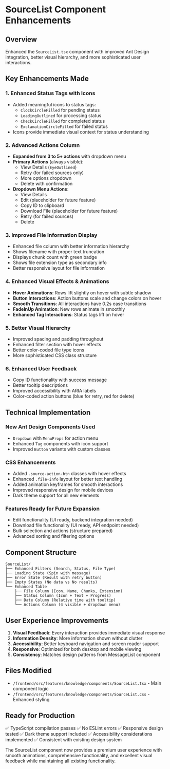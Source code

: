 # SourceList Component Enhancements

## Overview
Enhanced the `SourceList.tsx` component with improved Ant Design integration, better visual hierarchy, and more sophisticated user interactions.

## Key Enhancements Made

### 1. **Enhanced Status Tags with Icons**
- Added meaningful icons to status tags:
  - `ClockCircleFilled` for pending status
  - `LoadingOutlined` for processing status
  - `CheckCircleFilled` for completed status
  - `ExclamationCircleFilled` for failed status
- Icons provide immediate visual context for status understanding

### 2. **Advanced Actions Column**
- **Expanded from 3 to 5+ actions** with dropdown menu
- **Primary Actions** (always visible):
  - View Details (`EyeOutlined`)
  - Retry (for failed sources only)
  - More options dropdown
  - Delete with confirmation
- **Dropdown Menu Actions**:
  - View Details
  - Edit (placeholder for future feature)
  - Copy ID to clipboard
  - Download File (placeholder for future feature)
  - Retry (for failed sources)
  - Delete

### 3. **Improved File Information Display**
- Enhanced file column with better information hierarchy
- Shows filename with proper text truncation
- Displays chunk count with green badge
- Shows file extension type as secondary info
- Better responsive layout for file information

### 4. **Enhanced Visual Effects & Animations**
- **Hover Animations**: Rows lift slightly on hover with subtle shadow
- **Button Interactions**: Action buttons scale and change colors on hover
- **Smooth Transitions**: All interactions have 0.2s ease transitions
- **FadeInUp Animation**: New rows animate in smoothly
- **Enhanced Tag Interactions**: Status tags lift on hover

### 5. **Better Visual Hierarchy**
- Improved spacing and padding throughout
- Enhanced filter section with hover effects
- Better color-coded file type icons
- More sophisticated CSS class structure

### 6. **Enhanced User Feedback**
- Copy ID functionality with success message
- Better tooltip descriptions
- Improved accessibility with ARIA labels
- Color-coded action buttons (blue for retry, red for delete)

## Technical Implementation

### New Ant Design Components Used
- `Dropdown` with `MenuProps` for action menu
- Enhanced `Tag` components with icon support
- Improved `Button` variants with custom classes

### CSS Enhancements
- Added `.source-action-btn` classes with hover effects
- Enhanced `.file-info` layout for better text handling
- Added animation keyframes for smooth interactions
- Improved responsive design for mobile devices
- Dark theme support for all new elements

### Features Ready for Future Expansion
- Edit functionality (UI ready, backend integration needed)
- Download file functionality (UI ready, API endpoint needed)
- Bulk selection and actions (structure prepared)
- Advanced sorting and filtering options

## Component Structure

```
SourceList/
├── Enhanced Filters (Search, Status, File Type)
├── Loading State (Spin with message)
├── Error State (Result with retry button)
├── Empty States (No data vs No results)
└── Enhanced Table
    ├── File Column (Icon, Name, Chunks, Extension)
    ├── Status Column (Icon + Text + Progress)
    ├── Date Column (Relative time with tooltip)
    └── Actions Column (4 visible + dropdown menu)
```

## User Experience Improvements

1. **Visual Feedback**: Every interaction provides immediate visual response
2. **Information Density**: More information shown without clutter
3. **Accessibility**: Better keyboard navigation and screen reader support
4. **Responsive**: Optimized for both desktop and mobile viewing
5. **Consistency**: Matches design patterns from MessageList component

## Files Modified
- `/frontend/src/features/knowledge/components/SourceList.tsx` - Main component logic
- `/frontend/src/features/knowledge/components/SourceList.css` - Enhanced styling

## Ready for Production
✅ TypeScript compilation passes
✅ No ESLint errors
✅ Responsive design tested
✅ Dark theme support included
✅ Accessibility considerations implemented
✅ Consistent with existing design system

The SourceList component now provides a premium user experience with smooth animations, comprehensive functionality, and excellent visual feedback while maintaining all existing functionality.
